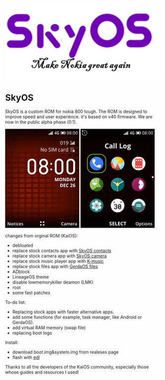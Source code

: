 ![logo](https://raw.githubusercontent.com/AshiVered/SkyOS/main/res/logo.png)
# SkyOS
SkyOS is a custom ROM for nokia 800 tough.
The ROM is designed to improve speed and user experience. it's based on v40 firmware.
We are now in the public alpha phase (0.1).




![screenshot1](https://raw.githubusercontent.com/AshiVered/SkyOS/main/res/2022-12-26-08-00-15.png)
![screenshot2](https://raw.githubusercontent.com/AshiVered/SkyOS/main/res/2022-12-26-08-00-24.png)





changes from orginal ROM (KaiOS):
- debloated
- replace stock contacts app with [SkyOS contacts](https://gitlab.com/AshiVered/skyos-contacts)
- replace stock camera app with [SkyOS camera](https://gitlab.com/AshiVered/SkyOS-Camera)
- replace stock music player app with [K-music](https://github.com/arma7x/kaimusic)
- replace stock files app with [GerdaOS files](https://gitlab.com/project-pris/system/-/tree/master/src/system/b2g/webapps/files.gerda.tech/src)
- ADblock
- LineageOS theme
- disable lowmemorykiller deamon (LMK)
- root
- some fast patches

To-do list:

- Replacing stock apps with faster alternative apps.
- add some functions (for example, task manager, like Android or GerdaOS).
- add virtual RAM memory (swap file)
- replacing boot logo

Install:
- download boot.img&system.img from realeses page
- flash with [edl](https://wiki.bananahackers.net/development/edl)

Thanks to all the developers of the KaiOS community, especially those whose guides and resources I used!

